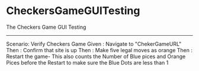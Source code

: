 # CheckersGameGUITesting
The Checkers Game GUI Testing
*****************************************

  Scenario: Verify Checkers Game
    Given : Navigate to "ChekerGameURL"
    Then : Confirm that site is up
    Then : Make five legal moves as orange
    Then : Restart the game- This also counts the Number of Blue pices and Orange Pices before the Restart to make sure the Blue Dots are less than 1
